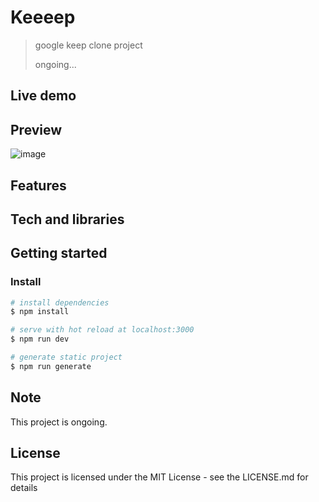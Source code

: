 # Keeeep

> google keep clone project
>
> ongoing...

## Live demo

## Preview

![image](https://user-images.githubusercontent.com/72514247/124101507-63da4600-da9a-11eb-93b9-ab080361771f.png)

## Features

## Tech and libraries

## Getting started

### Install

```bash
# install dependencies
$ npm install

# serve with hot reload at localhost:3000
$ npm run dev

# generate static project
$ npm run generate
```

## Note

This project is ongoing.

## License

This project is licensed under the MIT License - see the LICENSE.md for details


